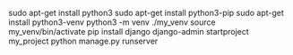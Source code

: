 sudo apt-get install python3
 sudo apt-get install python3-pip
 sudo apt-get install python3-venv
 python3 -m venv ./my_venv
 source my_venv/bin/activate
 pip install django
 django-admin startproject my_project
 python manage.py runserver